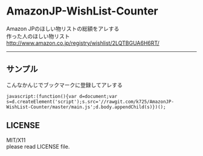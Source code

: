 AmazonJP-WishList-Counter
=========================

Amazon JPのほしい物リストの総額をアレする  
作った人のほしい物リスト http://www.amazon.co.jp/registry/wishlist/2LQTBGUA6H6RT/

----------------------------------------------------

サンプル
-------

こんなかんじでブックマークに登録してアレする

    javascript:(function(){var d=document;var s=d.createElement('script');s.src='//rawgit.com/k725/AmazonJP-WishList-Counter/master/main.js';d.body.appendChild(s)})();

LICENSE
-------

MIT/X11  
please read LICENSE file.

